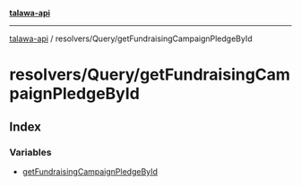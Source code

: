 [**talawa-api**](../../../README.md)

***

[talawa-api](../../../modules.md) / resolvers/Query/getFundraisingCampaignPledgeById

# resolvers/Query/getFundraisingCampaignPledgeById

## Index

### Variables

- [getFundraisingCampaignPledgeById](variables/getFundraisingCampaignPledgeById.md)

